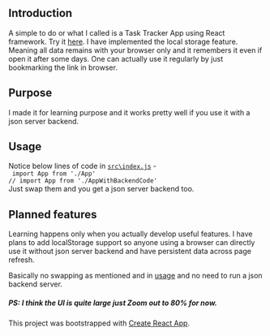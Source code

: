 ## Introduction
A simple to do or what I called is a Task Tracker App using React framework. Try it [here](https://patwadeepak.github.io/task-tracker-react/).
I have implemented the local storage feature. Meaning all data remains with your browser only and it remembers it even if open it after some days.
One can actually use it regularly by just bookmarking the link in browser.

## Purpose
I made it for learning purpose and it works pretty well if you use it with a json server backend.

## Usage
Notice below lines of code in [`src\index.js`](https://github.com/patwadeepak/task-tracker-react/blob/master/src/index.js) -
<br>
`
import App from './App'`<br>`
// import App from './AppWithBackendCode'
`
<br>
Just swap them and you get a json server backend too.

## Planned features
Learning happens only when you actually develop useful features. I have plans to add localStorage support so anyone using a browser can directly use it without json server backend and have persistent data across page refresh.

Basically no swapping as mentioned and in [usage](https://github.com/patwadeepak/task-tracker-react#usage) and no need to run a json backend server.
##### PS: I think the UI is quite large just Zoom out to 80% for now. 
This project was bootstrapped with [Create React App](https://github.com/facebook/create-react-app).

